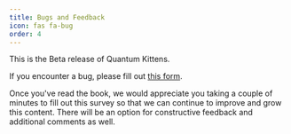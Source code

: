 ```yaml
---
title: Bugs and Feedback
icon: fas fa-bug
order: 4
---
```




This is the Beta release of Quantum Kittens.

If you encounter a bug, please fill out [this form](https://airtable.com/shrtEjflrGDVpubjc).

Once you've read the book, we would appreciate you taking a couple of minutes to fill out this survey so that we can continue to improve and grow this content. There will be an option for constructive feedback and additional comments as well.

